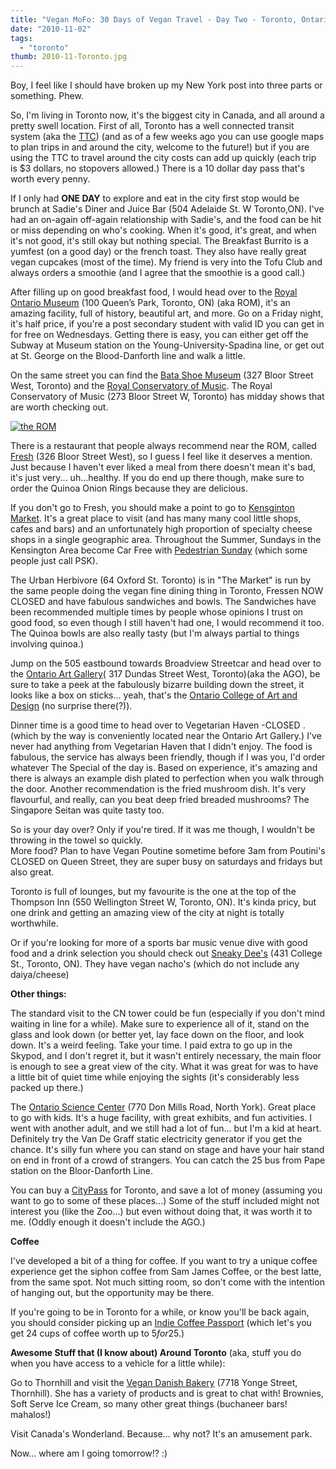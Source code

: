 ```yaml
---
title: "Vegan MoFo: 30 Days of Vegan Travel - Day Two - Toronto, Ontario, Canada"
date: "2010-11-02"
tags:
  - "toronto"
thumb: 2010-11-Toronto.jpg
---
```


Boy, I feel like I should have broken up my New York post into three parts or something. Phew.

So, I'm living in Toronto now, it's the biggest city in Canada, and all around a pretty swell location. First of all, Toronto has a well connected transit system (aka the [TTC](http://ttc.ca/)) (and as of a few weeks ago you can use google maps to plan trips in and around the city, welcome to the future!) but if you are using the TTC to travel around the city costs can add up quickly (each trip is $3 dollars, no stopovers allowed.) There is a 10 dollar day pass that's worth every penny.  

If I only had **ONE DAY** to explore and eat in the city first stop would be brunch at Sadie's Diner and Juice Bar (504 Adelaide St. W Toronto,ON). I've had an on-again off-again relationship with Sadie's, and the food can be hit or miss depending on who's cooking. When it's good, it's great, and when it's not good, it's still okay but nothing special. The Breakfast Burrito is a yumfest (on a good day) or the french toast. They also have really great vegan cupcakes (most of the time). My friend is very into the Tofu Club and always orders a smoothie (and I agree that the smoothie is a good call.)  

After filling up on good breakfast food, I would head over to the [Royal Ontario Museum](http://www.rom.on.ca/index.php) (100 Queen’s Park, Toronto, ON) (aka ROM), it's an amazing facility, full of history, beautiful art, and more. Go on a Friday night, it's half price, if you're a post secondary student with valid ID you can get in for free on Wednesdays. Getting there is easy, you can either get off the Subway at Museum station on the Young-University-Spadina line, or get out at St. George on the Blood-Danforth line and walk a little.

On the same street you can find the [Bata Shoe Museum](http://www.batashoemuseum.ca/) (327 Bloor Street West, Toronto) and the [Royal Conservatory of Music](http://www.rcmusic.ca/ContentPage.aspx?name=home). The Royal Conservatory of Music (273 Bloor Street W, Toronto) has midday shows that are worth checking out.  


[![the ROM](images/4926561854_c46d82003e.jpg)](http://www.flickr.com/photos/prairiev/4926561854/ "the ROM by MeShellG, on Flickr")


There is a restaurant that people always recommend near the ROM, called [Fresh](http://www.freshrestaurants.ca/) (326 Bloor Street West), so I guess I feel like it deserves a mention. Just because I haven't ever liked a meal from there doesn't mean it's bad, it's just very... uh...healthy. If you do end up there though, make sure to order the Quinoa Onion Rings because they are delicious.  

If you don't go to Fresh, you should make a point to go to [Kensginton Market](http://www.kensington-market.ca/). It's a great place to visit (and has many many cool little shops, cafes and bars) and an unfortunately high proportion of specialty cheese shops in a single geographic area. Throughout the Summer, Sundays in the Kensington Area become Car Free with [Pedestrian Sunday](http://www.pskensington.ca/) (which some people just call PSK).  

The Urban Herbivore (64 Oxford St. Toronto) is in "The Market" is run by the same people doing the vegan fine dining thing in Toronto, Fressen NOW CLOSED and have fabulous sandwiches and bowls. The Sandwiches have been recommended multiple times by people whose opinions I trust on good food, so even though I still haven't had one, I would recommend it too. The Quinoa bowls are also really tasty (but I'm always partial to things involving quinoa.)  

Jump on the 505 eastbound towards Broadview Streetcar and head over to the [Ontario Art Gallery](http://www.ago.net/)( 317 Dundas Street West, Toronto)(aka the AGO), be sure to take a peek at the fabulously bizarre building down the street, it looks like a box on sticks... yeah, that's the [Ontario College of Art and Design](http://www.ocad.ca/) (no surprise there(?)).

Dinner time is a good time to head over to Vegetarian Haven -CLOSED . (which by the way is conveniently located near the Ontario Art Gallery.) I've never had anything from Vegetarian Haven that I didn't enjoy. The food is fabulous, the service has always been friendly, though if I was you, I'd order whatever The Special of the day is. Based on experience, it's amazing and there is always an example dish plated to perfection when you walk through the door. Another recommendation is the fried mushroom dish. It's very flavourful, and really, can you beat deep fried breaded mushrooms? The Singapore Seitan was quite tasty too.  

So is your day over? Only if you're tired. If it was me though, I wouldn't be throwing in the towel so quickly.  
More food? Plan to have Vegan Poutine sometime before 3am from Poutini's CLOSED on Queen Street, they are super busy on saturdays and fridays but also great.  

Toronto is full of lounges, but my favourite is the one at the top of the Thompson Inn (550 Wellington Street W, Toronto, ON). It's kinda pricy, but one drink and getting an amazing view of the city at night is totally worthwhile.

Or if you're looking for more of a sports bar music venue dive with good food and a drink selection you should check out [Sneaky Dee's](http://sneaky-dees.com/) (431 College St., Toronto, ON). They have vegan nacho's (which do not include any daiya/cheese)  

**Other things:**  

The standard visit to the CN tower could be fun (especially if you don't mind waiting in line for a while). Make sure to experience all of it, stand on the glass and look down (or better yet, lay face down on the floor, and look down. It's a weird feeling. Take your time. I paid extra to go up in the Skypod, and I don't regret it, but it wasn't entirely necessary, the main floor is enough to see a great view of the city. What it was great for was to have a little bit of quiet time while enjoying the sights (it's considerably less packed up there.)  

The [Ontario Science Center](http://www.ontariosciencecentre.ca/) (770 Don Mills Road, North York). Great place to go with kids. It's a huge facility, with great exhibits, and fun activities. I went with another adult, and we still had a lot of fun... but I'm a kid at heart. Definitely try the Van De Graff static electricity generator if you get the chance. It's silly fun where you can stand on stage and have your hair stand on end in front of a crowd of strangers. You can catch the 25 bus from Pape station on the Bloor-Danforth Line.  

You can buy a [CityPass](http://www.citypass.com/toronto) for Toronto, and save a lot of money (assuming you want to go to some of these places...) Some of the stuff included might not interest you (like the Zoo...) but even without doing that, it was worth it to me. (Oddly enough it doesn't include the AGO.)

**Coffee**  

I've developed a bit of a thing for coffee. If you want to try a unique coffee experience get the siphon coffee from Sam James Coffee, or the best latte, from the same spot. Not much sitting room, so don't come with the intention of hanging out, but the opportunity may be there.  

If you're going to be in Toronto for a while, or know you'll be back again, you should consider picking up an [Indie Coffee Passport](http://indiecoffeepassport.com/) (which let's you get 24 cups of coffee worth up to $5 for 25$.)  

**Awesome Stuff that (I know about) Around Toronto** (aka, stuff you do when you have access to a vehicle for a little while):  

Go to Thornhill and visit the [Vegan Danish Bakery](http://www.vegandanishbakery.com/) (7718 Yonge Street, Thornhill). She has a variety of products and is great to chat with! Brownies, Soft Serve Ice Cream, so many other great things (buchaneer bars! mahalos!)  

Visit Canada's Wonderland. Because... why not? It's an amusement park.  

Now... where am I going tomorrow!? :)
